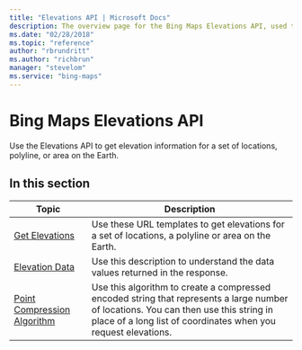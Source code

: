 ```yaml
---
title: "Elevations API | Microsoft Docs"
description: The overview page for the Bing Maps Elevations API, used to get elevation information for a set of locations, polyline or area on the Earth, contains links to and descriptions of the elevations API.
ms.date: "02/28/2018"
ms.topic: "reference"
author: "rbrundritt"
ms.author: "richbrun"
manager: "stevelom"
ms.service: "bing-maps"
---
```

# Bing Maps Elevations API

Use the Elevations API to get elevation information for a set of locations, polyline, or area on the Earth.  
  
## In this section
  
|Topic|Description|  
|-|-|  
|[Get Elevations](get-elevations.md)|Use these URL templates to get elevations for a set of locations, a polyline or area on the Earth.|  
|[Elevation Data](elevation-data.md)|Use this description to understand the data values returned in the response.|  
|[Point Compression Algorithm](point-compression-algorithm.md)|Use this algorithm to create a compressed encoded string that represents a large number of locations. You can then use this string in place of a long list of coordinates when you request elevations.|